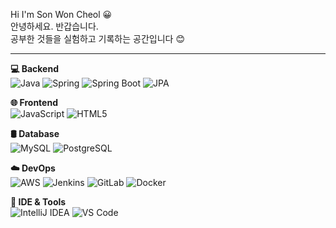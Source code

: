 Hi I'm Son Won Cheol 😀<br>
안녕하세요. 반갑습니다.<br>
공부한 것들을 실험하고 기록하는 공간입니다 😊

<hr>

<!-- 💻 백엔드 기술 -->
<p><strong>💻 Backend</strong><br>
  <img src="https://img.shields.io/badge/Java-007396?style=flat&logo=java&logoColor=white" alt="Java"/>
  <img src="https://img.shields.io/badge/Spring-6DB33F?style=flat&logo=spring&logoColor=white" alt="Spring"/>
  <img src="https://img.shields.io/badge/Spring Boot-6DB33F?style=flat&logo=springboot&logoColor=white" alt="Spring Boot"/>
  <img src="https://img.shields.io/badge/JPA-59666C?style=flat&logo=hibernate&logoColor=white" alt="JPA"/>
</p>

<!-- 🌐 프론트엔드 기술 -->
<p><strong>🌐 Frontend</strong><br>
  <img src="https://img.shields.io/badge/JavaScript-F7DF1E?style=flat&logo=javascript&logoColor=black" alt="JavaScript"/>
  <img src="https://img.shields.io/badge/HTML5-E34F26?style=flat&logo=html5&logoColor=white" alt="HTML5"/>
</p>

<!-- 🛢 데이터베이스 -->
<p><strong>🛢 Database</strong><br>
  <img src="https://img.shields.io/badge/MySQL-4479A1?style=flat&logo=mysql&logoColor=white" alt="MySQL"/>
  <img src="https://img.shields.io/badge/PostgreSQL-336791?style=flat&logo=postgresql&logoColor=white" alt="PostgreSQL"/>
</p>

<!-- ☁️ 클라우드/DevOps -->
<p><strong>☁️ DevOps</strong><br>
  <img src="https://img.shields.io/badge/AWS-232F3E?style=flat&logo=amazonaws&logoColor=white" alt="AWS"/>
  <img src="https://img.shields.io/badge/Jenkins-D24939?style=flat&logo=jenkins&logoColor=white" alt="Jenkins"/>
  <img src="https://img.shields.io/badge/GitLab-FC6D26?style=flat&logo=gitlab&logoColor=white" alt="GitLab"/>
  <img src="https://img.shields.io/badge/Docker-2496ED?style=flat&logo=docker&logoColor=white" alt="Docker"/>
</p>

<!-- 🔧 개발 환경 -->
<p><strong>🔧 IDE & Tools</strong><br>
  <img src="https://img.shields.io/badge/IntelliJ IDEA-000000?style=flat&logo=intellijidea&logoColor=white" alt="IntelliJ IDEA"/>
  <img src="https://img.shields.io/badge/VS Code-007ACC?style=flat&logo=visualstudiocode&logoColor=white" alt="VS Code"/>
</p>
